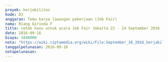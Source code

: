 ```yaml
---
proyek: kerjabilitas
kode: D3
anggaran: Temu karya lowongan pekerjaan (Job Fair)
nama: Riang Girinda F
title: cetak kaos untuk acara Job Fair Jakarta 22 - 24 September 2016
date: 2016-09-16
biaya: 1848000
nota: "https://wiki.ciptamedia.org/wiki/File:September_16_2016_kerjabilitas_D3_cetak_kaos_ginda.jpg"
tanggalpelunasan: 2016-09-16
notapelunasan:
---
```

